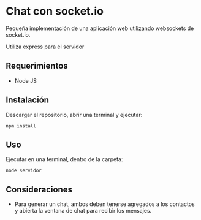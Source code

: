 # Chat con socket.io

Pequeña implementación de una aplicación web utilizando websockets de socket.io.

Utiliza express para el servidor

## Requerimientos

* Node JS

## Instalación

Descargar el repositorio, abrir una terminal y ejecutar:

    npm install

## Uso

Ejecutar en una terminal, dentro de la carpeta:

    node servidor

## Consideraciones

* Para generar un chat, ambos deben tenerse agregados a los contactos y abierta la ventana de chat para recibir los mensajes.